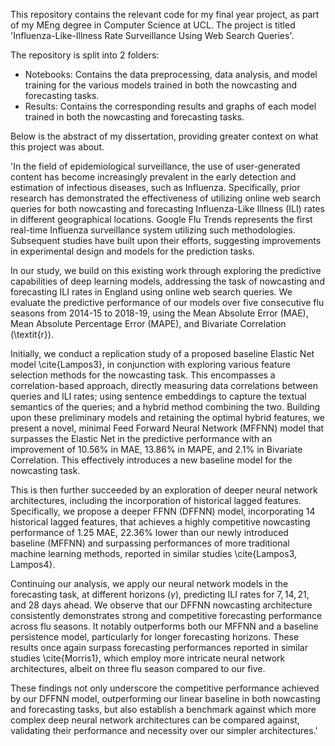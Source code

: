 This repository contains the relevant code for my final year project, as part of my MEng degree in Computer Science at UCL. The project is titled 'Influenza-Like-Illness Rate Surveillance Using Web Search Queries'.

The repository is split into 2 folders:

- Notebooks: Contains the data preprocessing, data analysis, and model training for the various models trained in both the nowcasting and forecasting tasks.
- Results: Contains the corresponding results and graphs of each model trained in both the nowcasting and forecasting tasks.

Below is the abstract of my dissertation, providing greater context on what this project was about.

'In the field of epidemiological surveillance, the use of user-generated content has become increasingly prevalent in the early detection and estimation of infectious diseases, such as Influenza. Specifically, prior research has demonstrated the effectiveness of utilizing online web search queries for both nowcasting and forecasting Influenza-Like Illness (ILI) rates in different geographical locations. Google Flu Trends represents the first real-time Influenza surveillance system utilizing such methodologies. Subsequent studies have built upon their efforts, suggesting improvements in experimental design and models for the prediction tasks.

In our study, we build on this existing work through exploring the predictive capabilities of deep learning models, addressing the task of nowcasting and forecasting ILI rates in England using online web search queries. We evaluate the predictive performance of our models over five consecutive flu seasons from 2014-15 to 2018-19, using the Mean Absolute Error (MAE), Mean Absolute Percentage Error (MAPE), and Bivariate Correlation (\textit{r}).

Initially, we conduct a replication study of a proposed baseline Elastic Net model \cite{Lampos3}, in conjunction with exploring various feature selection methods for the nowcasting task. This encompasses a correlation-based approach, directly measuring data correlations between queries and ILI rates; using sentence embeddings to capture the textual semantics of the queries; and a hybrid method combining the two. Building upon these preliminary models and retaining the optimal hybrid features, we present a novel, minimal Feed Forward Neural Network (MFFNN) model that surpasses the Elastic Net in the predictive performance with an improvement of 10.56% in MAE, 13.86% in MAPE, and 2.1% in Bivariate Correlation. This effectively introduces a new baseline model for the nowcasting task.

This is then further succeeded by an exploration of deeper neural network architectures, including the incorporation of historical lagged features. Specifically, we propose a deeper FFNN (DFFNN) model, incorporating 14 historical lagged features, that achieves a highly competitive nowcasting performance of 1.25 MAE, 22.36% lower than our newly introduced baseline (MFFNN) and surpassing performances of more traditional machine learning methods, reported in similar studies \cite{Lampos3, Lampos4}.

Continuing our analysis, we apply our neural network models in the forecasting task, at different horizons ($\gamma$), predicting ILI rates for $7, 14, 21,$ and $28$ days ahead. We observe that our DFFNN nowcasting architecture consistently demonstrates strong and competitive forecasting performance across flu seasons. It notably outperforms both our MFFNN and a baseline persistence model, particularly for longer forecasting horizons. These results once again surpass forecasting performances reported in similar studies \cite{Morris1}, which employ more intricate neural network architectures, albeit on three flu season compared to our five.

These findings not only underscore the competitive performance achieved by our DFFNN model, outperforming our linear baseline in both nowcasting and forecasting tasks, but also establish a benchmark against which more complex deep neural network architectures can be compared against, validating their performance and necessity over our simpler architectures.'

